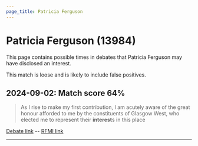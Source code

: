 ```yaml
---
page_title: Patricia Ferguson
---
```


# Patricia Ferguson  (13984)

This page contains possible times in debates that Patricia Ferguson may have disclosed an interest.

This match is loose and is likely to include false positives. 



## 2024-09-02: Match score 64%

>As I rise to make my first contribution, I am acutely aware of the great honour afforded to me by the constituents of Glasgow West, who elected me to represent their **interest**s in this place

[Debate link](https://www.theyworkforyou.com/debates/?id=2024-09-02a.104.1)  --  [RFMI link](https://www.theyworkforyou.com/mp/13984/register)


---

